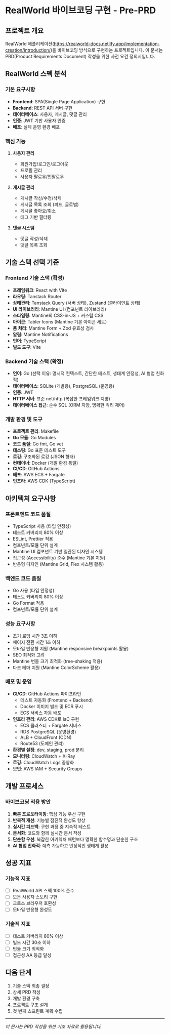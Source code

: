 # RealWorld 바이브코딩 구현 - Pre-PRD

## 프로젝트 개요
RealWorld 애플리케이션(https://realworld-docs.netlify.app/implementation-creation/introduction/)을 바이브코딩 방식으로 구현하는 프로젝트입니다. 이 문서는 PRD(Product Requirements Document) 작성을 위한 사전 요건 정의서입니다.

## RealWorld 스펙 분석

### 기본 요구사항
- **Frontend**: SPA(Single Page Application) 구현
- **Backend**: REST API 서버 구현
- **데이터베이스**: 사용자, 게시글, 댓글 관리
- **인증**: JWT 기반 사용자 인증
- **배포**: 실제 운영 환경 배포

### 핵심 기능
1. **사용자 관리**
   - 회원가입/로그인/로그아웃
   - 프로필 관리
   - 사용자 팔로우/언팔로우

2. **게시글 관리**
   - 게시글 작성/수정/삭제
   - 게시글 목록 조회 (피드, 글로벌)
   - 게시글 좋아요/취소
   - 태그 기반 필터링

3. **댓글 시스템**
   - 댓글 작성/삭제
   - 댓글 목록 조회

## 기술 스택 선택 기준

### Frontend 기술 스택 (확정)
- **프레임워크**: React with Vite
- **라우팅**: Tanstack Router  
- **상태관리**: Tanstack Query (서버 상태), Zustand (클라이언트 상태)
- **UI 라이브러리**: Mantine UI (컴포넌트 라이브러리)
- **스타일링**: Mantine의 CSS-in-JS + 커스텀 CSS
- **아이콘**: Tabler Icons (Mantine 기본 아이콘 세트)
- **폼 처리**: Mantine Form + Zod 유효성 검사
- **알림**: Mantine Notifications
- **언어**: TypeScript
- **빌드 도구**: Vite

### Backend 기술 스택 (확정)
- **언어**: Go (선택 이유: 명시적 컨텍스트, 간단한 테스트, 생태계 안정성, AI 협업 친화적)
- **데이터베이스**: SQLite (개발용), PostgreSQL (운영용)
- **인증**: JWT
- **HTTP 서버**: 표준 net/http (복잡한 프레임워크 지양)
- **데이터베이스 접근**: 순수 SQL (ORM 지양, 명확한 쿼리 제어)

### 개발 환경 및 도구
- **프로젝트 관리**: Makefile
- **Go 모듈**: Go Modules
- **코드 품질**: Go fmt, Go vet
- **테스팅**: Go 표준 테스트 도구
- **로깅**: 구조화된 로깅 (JSON 형태)
- **컨테이너**: Docker (개발 환경 통일)
- **CI/CD**: GitHub Actions
- **배포**: AWS ECS + Fargate
- **인프라**: AWS CDK (TypeScript)

## 아키텍처 요구사항

### 프론트엔드 코드 품질
- TypeScript 사용 (타입 안정성)
- 테스트 커버리지 80% 이상
- ESLint, Prettier 적용
- 컴포넌트/모듈 단위 설계
- Mantine UI 컴포넌트 기반 일관된 디자인 시스템
- 접근성 (Accessibility) 준수 (Mantine 기본 지원)
- 반응형 디자인 (Mantine Grid, Flex 시스템 활용)

### 백엔드 코드 품질
- Go 사용 (타입 안정성)
- 테스트 커버리지 80% 이상
- Go Format 적용
- 컴포넌트/모듈 단위 설계

### 성능 요구사항
- 초기 로딩 시간 3초 이하
- 페이지 전환 시간 1초 이하
- 모바일 반응형 지원 (Mantine responsive breakpoints 활용)
- SEO 최적화 고려
- Mantine 번들 크기 최적화 (tree-shaking 적용)
- 다크 테마 지원 (Mantine ColorScheme 활용)

### 배포 및 운영
- **CI/CD**: GitHub Actions 파이프라인
  - 테스트 자동화 (Frontend + Backend)
  - Docker 이미지 빌드 및 ECR 푸시
  - ECS 서비스 자동 배포
- **인프라 관리**: AWS CDK로 IaC 구현
  - ECS 클러스터 + Fargate 서비스
  - RDS PostgreSQL (운영환경)
  - ALB + CloudFront (CDN)
  - Route53 (도메인 관리)
- **환경별 설정**: dev, staging, prod 분리
- **모니터링**: CloudWatch + X-Ray
- **로깅**: CloudWatch Logs 중앙화
- **보안**: AWS IAM + Security Groups

## 개발 프로세스

### 바이브코딩 적용 방안
1. **빠른 프로토타이핑**: 핵심 기능 우선 구현
2. **반복적 개선**: 기능별 점진적 완성도 향상
3. **실시간 피드백**: 구현 과정 중 지속적 테스트
4. **문서화**: 코드와 함께 실시간 문서 작성
5. **단순함 우선**: 복잡한 아키텍처 패턴보다 명확한 함수명과 단순한 구조
6. **AI 협업 친화적**: 예측 가능하고 안정적인 생태계 활용

## 성공 지표

### 기능적 지표
- [ ] RealWorld API 스펙 100% 준수
- [ ] 모든 사용자 스토리 구현
- [ ] 크로스 브라우저 호환성
- [ ] 모바일 반응형 완성도

### 기술적 지표
- [ ] 테스트 커버리지 80% 이상
- [ ] 빌드 시간 30초 이하
- [ ] 번들 크기 최적화
- [ ] 접근성 AA 등급 달성

## 다음 단계
1. 기술 스택 최종 결정
2. 상세 PRD 작성
3. 개발 환경 구축
4. 프로젝트 구조 설계
5. 첫 번째 스프린트 계획 수립

---

*이 문서는 PRD 작성을 위한 기초 자료로 활용됩니다.*